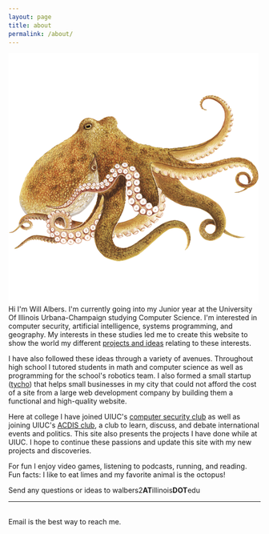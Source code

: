 ```yaml
---
layout: page
title: about
permalink: /about/
---
```


<img class="col one right" src="/img/prof_pic.png">

<br/>
Hi I'm Will Albers. I'm currently going into my Junior year at the University Of Illinois Urbana-Champaign studying Computer Science. I'm interested in computer security, artificial intelligence, systems programming, and geography.
My interests in these studies led me to create this website to show the world my different <a href="http://walbers.github.io/projects" target="blank">projects and ideas</a> relating to these interests.

I have also followed these ideas through a variety of avenues. Throughout high school I tutored students in math and computer science as well as programming for the school's robotics team. I also formed a small startup (<a href="http://www.tycho.technology/" target="blank">tycho</a>) that helps small businesses in my city that could not afford the cost of a site from a large web development company by building them a functional and high-quality website.

Here at college I have joined UIUC's <a href="https://sigpwny.github.io/" target="blank">computer security club</a> as well as joining UIUC's <a href="https://acdis.illinois.edu/" target="blank">ACDIS club</a>, a club to learn, discuss, and debate  international events and politics. This site also presents the projects I have done while at UIUC. I hope to continue these passions and update this site with my new projects and discoveries.

For fun I enjoy video games, listening to podcasts, running, and reading.
<br/>
Fun facts: I like to eat limes and my favorite animal is the octopus!


Send any questions or ideas to walbers2<b class="bold">AT</b>illinois<b class="bold">DOT</b>edu
<br/>
<hr/>
<br/>
<span class="contacticon center">
	<a href="mailto:walbers2@illinois.edu"><i class="fa fa-envelope-square"></i></a>
	<a href="https://github.com/walbers" target="_blank"><i class="fa fa-github-square"></i></a>
	<a href="https://www.linkedin.com/in/will-albers/" target="_blank"><i class="fa fa-linkedin-square"></i></a>
	<!--a href="http://tumblr.com" target="_blank"><i class="fa fa-tumblr-square"></i></a -->
	<!--a href="https://twitter.com" target="_blank"><i class="fa fa-twitter-square"></i></a -->
</span>

<div class="col three caption">
	Email is the best way to reach me.
</div>
